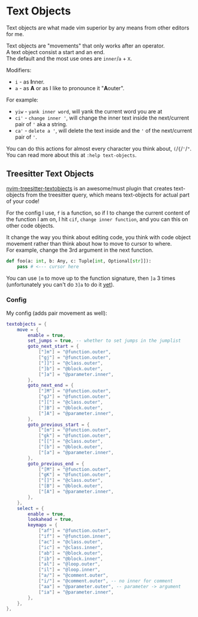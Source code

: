 # Text Objects
Text objects are what made vim superior by any means from other editors for me.

Text objects are "movements" that only works after an operator. \
A text object consist a start and an end. \
The default and the most use ones are `inner`/`a` + `X`.

Modifiers:
* `i` - as **I**nner.
* `a` - as **A** or as I like to pronounce it "**A**outer".

For example:
* `yiw` - `yank inner word`, will yank the current word you are at
* `ci'` - `change inner '`, will change the inner text inside the next/current pair of `'` aka a string.
* `ca'` - `delete a '`, will delete the text inside and the `'` of the next/current pair of `'`.

You can do this actions for almost every character you think about, `(`/`{`/`'`/`"`. \
You can read more about this at `:help text-objects`.

## Treesitter Text Objects
[nvim-treesitter-textobjects](https://github.com/nvim-treesitter/nvim-treesitter-textobjects) is an awesome/must plugin that creates text-objects from the treesitter query, which means text-objects for actual part of your code!

For the config I use, `f` is a function, so if I to change the current content of the function I am on, I hit `cif`, `change inner function`, and you can this on other code objects.

It change the way you think about editing code, you think with code object movement rather than think about how to move to cursor to where. \
For example, change the 3rd argument in the next function.
```python
def foo(a: int, b: Any, c: Tuple[int, Optional[str]]):
	pass # <--- cursor here
```
You can use `[m` to move up to the function signature, then `]a` 3 times (unfortunately you can't do `3]a` to do it [yet](https://github.com/nvim-treesitter/nvim-treesitter-textobjects/issues/231)).

### Config
My config (adds pair movement as well):
```lua
textobjects = {
	move = {
		enable = true,
		set_jumps = true, -- whether to set jumps in the jumplist
		goto_next_start = {
			["]m"] = "@function.outer",
			["gj"] = "@function.outer",
			["]]"] = "@class.outer",
			["]b"] = "@block.outer",
			["]a"] = "@parameter.inner",
		},
		goto_next_end = {
			["]M"] = "@function.outer",
			["gJ"] = "@function.outer",
			["]["] = "@class.outer",
			["]B"] = "@block.outer",
			["]A"] = "@parameter.inner",
		},
		goto_previous_start = {
			["[m"] = "@function.outer",
			["gk"] = "@function.outer",
			["[["] = "@class.outer",
			["[b"] = "@block.outer",
			["[a"] = "@parameter.inner",
		},
		goto_previous_end = {
			["[M"] = "@function.outer",
			["gK"] = "@function.outer",
			["[]"] = "@class.outer",
			["[B"] = "@block.outer",
			["[A"] = "@parameter.inner",
		},
	},
	select = {
		enable = true,
		lookahead = true,
		keymaps = {
			["af"] = "@function.outer",
			["if"] = "@function.inner",
			["ac"] = "@class.outer",
			["ic"] = "@class.inner",
			["ab"] = "@block.outer",
			["ib"] = "@block.inner",
			["al"] = "@loop.outer",
			["il"] = "@loop.inner",
			["a/"] = "@comment.outer",
			["i/"] = "@comment.outer", -- no inner for comment
			["aa"] = "@parameter.outer", -- parameter -> argument
			["ia"] = "@parameter.inner",
		},
	},
},
```
